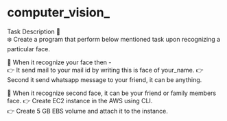 # computer_vision_
Task Description 📄  
❄️ Create a program that perform below mentioned task upon recognizing a particular face.

📌 When it recognize your face then -  
👉 It send mail to your mail id by writing this is face of your_name. 
👉 Second it send whatsapp message to your friend, it can be anything. 

📌 When it recognize second  face, it can be your friend or family members face.
👉 Create EC2 instance in the AWS using CLI.  
👉 Create 5 GB EBS volume and attach it to the instance. 
